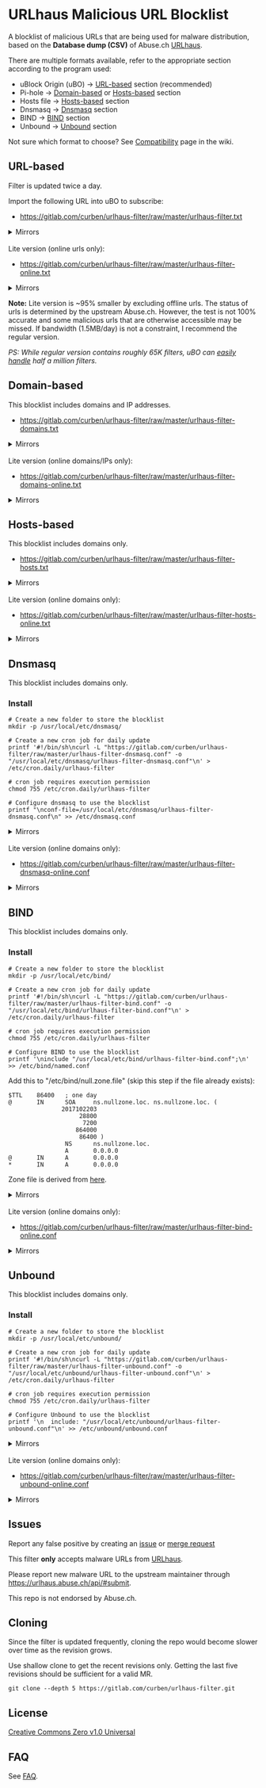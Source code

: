 # URLhaus Malicious URL Blocklist

A blocklist of malicious URLs that are being used for malware distribution, based on the **Database dump (CSV)** of Abuse.ch [URLhaus](https://urlhaus.abuse.ch/).

There are multiple formats available, refer to the appropriate section according to the program used:

- uBlock Origin (uBO) -> [URL-based](#url-based) section (recommended)
- Pi-hole -> [Domain-based](#domain-based) or [Hosts-based](#hosts-based) section
- Hosts file -> [Hosts-based](#hosts-based) section
- Dnsmasq -> [Dnsmasq](#dnsmasq) section
- BIND -> [BIND](#bind) section
- Unbound -> [Unbound](#unbound) section

Not sure which format to choose? See [Compatibility](https://gitlab.com/curben/urlhaus-filter/wikis/compatibility) page in the wiki.

## URL-based

Filter is updated twice a day.

Import the following URL into uBO to subscribe:

- https://gitlab.com/curben/urlhaus-filter/raw/master/urlhaus-filter.txt

<details>
<summary>Mirrors</summary>

- https://cdn.statically.io/gl/curben/urlhaus-filter/raw/master/urlhaus-filter.txt
- https://glcdn.githack.com/curben/urlhaus-filter/raw/master/urlhaus-filter.txt
- https://raw.githubusercontent.com/curbengh/urlhaus-filter/master/urlhaus-filter.txt
- https://cdn.statically.io/gh/curbengh/urlhaus-filter/master/urlhaus-filter.txt
- https://gitcdn.xyz/repo/curbengh/urlhaus-filter/master/urlhaus-filter.txt
- https://cdn.jsdelivr.net/gh/curbengh/urlhaus-filter/urlhaus-filter.txt
- https://repo.or.cz/urlhaus-filter.git/blob_plain/refs/heads/master:/urlhaus-filter.txt

</details>

<br />
Lite version (online urls only):

- https://gitlab.com/curben/urlhaus-filter/raw/master/urlhaus-filter-online.txt

<details>
<summary>Mirrors</summary>

- https://cdn.statically.io/gl/curben/urlhaus-filter/raw/master/urlhaus-filter-online.txt
- https://glcdn.githack.com/curben/urlhaus-filter/raw/master/urlhaus-filter-online.txt
- https://raw.githubusercontent.com/curbengh/urlhaus-filter/master/urlhaus-filter-online.txt
- https://cdn.statically.io/gh/curbengh/urlhaus-filter/master/urlhaus-filter-online.txt
- https://gitcdn.xyz/repo/curbengh/urlhaus-filter/master/urlhaus-filter-online.txt
- https://cdn.jsdelivr.net/gh/curbengh/urlhaus-filter/urlhaus-filter-online.txt
- https://repo.or.cz/urlhaus-filter.git/blob_plain/refs/heads/master:/urlhaus-filter-online.txt

</details>

**Note:** Lite version is ~95% smaller by excluding offline urls. The status of urls is determined by the upstream Abuse.ch. However, the test is not 100% accurate and some malicious urls that are otherwise accessible may be missed. If bandwidth (1.5MB/day) is not a constraint, I recommend the regular version.

*PS: While regular version contains roughly 65K filters, uBO can [easily handle](https://github.com/uBlockOrigin/uBlock-issues/issues/338#issuecomment-452843669) half a million filters.*

## Domain-based

This blocklist includes domains and IP addresses.

- https://gitlab.com/curben/urlhaus-filter/raw/master/urlhaus-filter-domains.txt

<details>
<summary>Mirrors</summary>

- https://cdn.statically.io/gl/curben/urlhaus-filter/raw/master/urlhaus-filter-domains.txt
- https://glcdn.githack.com/curben/urlhaus-filter/raw/master/urlhaus-filter-domains.txt
- https://raw.githubusercontent.com/curbengh/urlhaus-filter/master/urlhaus-filter-domains.txt
- https://cdn.statically.io/gh/curbengh/urlhaus-filter/master/urlhaus-filter-domains.txt
- https://gitcdn.xyz/repo/curbengh/urlhaus-filter/master/urlhaus-filter-domains.txt
- https://cdn.jsdelivr.net/gh/curbengh/urlhaus-filter/urlhaus-filter-domains.txt
- https://repo.or.cz/urlhaus-filter.git/blob_plain/refs/heads/master:/urlhaus-filter-domains.txt

</details>

<br />
Lite version (online domains/IPs only):

- https://gitlab.com/curben/urlhaus-filter/raw/master/urlhaus-filter-domains-online.txt

<details>
<summary>Mirrors</summary>

- https://cdn.statically.io/gl/curben/urlhaus-filter/raw/master/urlhaus-filter-domains-online.txt
- https://glcdn.githack.com/curben/urlhaus-filter/raw/master/urlhaus-filter-domains-online.txt
- https://raw.githubusercontent.com/curbengh/urlhaus-filter/master/urlhaus-filter-domains-online.txt
- https://cdn.statically.io/gh/curbengh/urlhaus-filter/master/urlhaus-filter-domains-online.txt
- https://gitcdn.xyz/repo/curbengh/urlhaus-filter/master/urlhaus-filter-domains-online.txt
- https://cdn.jsdelivr.net/gh/curbengh/urlhaus-filter/urlhaus-filter-domains-online.txt
- https://repo.or.cz/urlhaus-filter.git/blob_plain/refs/heads/master:/urlhaus-filter-domains-online.txt

</details>

## Hosts-based

This blocklist includes domains only.

- https://gitlab.com/curben/urlhaus-filter/raw/master/urlhaus-filter-hosts.txt

<details>
<summary>Mirrors</summary>

- https://cdn.statically.io/gl/curben/urlhaus-filter/raw/master/urlhaus-filter-hosts.txt
- https://glcdn.githack.com/curben/urlhaus-filter/raw/master/urlhaus-filter-hosts.txt
- https://raw.githubusercontent.com/curbengh/urlhaus-filter/master/urlhaus-filter-hosts.txt
- https://cdn.statically.io/gh/curbengh/urlhaus-filter/master/urlhaus-filter-hosts.txt
- https://gitcdn.xyz/repo/curbengh/urlhaus-filter/master/urlhaus-filter-hosts.txt
- https://cdn.jsdelivr.net/gh/curbengh/urlhaus-filter/urlhaus-filter-hosts.txt
- https://repo.or.cz/urlhaus-filter.git/blob_plain/refs/heads/master:/urlhaus-filter-hosts.txt

</details>

<br />
Lite version (online domains only):

- https://gitlab.com/curben/urlhaus-filter/raw/master/urlhaus-filter-hosts-online.txt

<details>
<summary>Mirrors</summary>

- https://cdn.statically.io/gl/curben/urlhaus-filter/raw/master/urlhaus-filter-hosts-online.txt
- https://glcdn.githack.com/curben/urlhaus-filter/raw/master/urlhaus-filter-hosts-online.txt
- https://raw.githubusercontent.com/curbengh/urlhaus-filter/master/urlhaus-filter-hosts-online.txt
- https://cdn.statically.io/gh/curbengh/urlhaus-filter/master/urlhaus-filter-hosts-online.txt
- https://gitcdn.xyz/repo/curbengh/urlhaus-filter/master/urlhaus-filter-hosts-online.txt
- https://cdn.jsdelivr.net/gh/curbengh/urlhaus-filter/urlhaus-filter-hosts-online.txt
- https://repo.or.cz/urlhaus-filter.git/blob_plain/refs/heads/master:/urlhaus-filter-hosts-online.txt

</details>

## Dnsmasq

This blocklist includes domains only.

### Install

```
# Create a new folder to store the blocklist
mkdir -p /usr/local/etc/dnsmasq/

# Create a new cron job for daily update
printf '#!/bin/sh\ncurl -L "https://gitlab.com/curben/urlhaus-filter/raw/master/urlhaus-filter-dnsmasq.conf" -o "/usr/local/etc/dnsmasq/urlhaus-filter-dnsmasq.conf"\n' > /etc/cron.daily/urlhaus-filter

# cron job requires execution permission
chmod 755 /etc/cron.daily/urlhaus-filter

# Configure dnsmasq to use the blocklist
printf "\nconf-file=/usr/local/etc/dnsmasq/urlhaus-filter-dnsmasq.conf\n" >> /etc/dnsmasq.conf
```

<details>
<summary>Mirrors</summary>

- https://cdn.statically.io/gl/curben/urlhaus-filter/raw/master/urlhaus-filter-dnsmasq.conf
- https://glcdn.githack.com/curben/urlhaus-filter/raw/master/urlhaus-filter-dnsmasq.conf
- https://raw.githubusercontent.com/curbengh/urlhaus-filter/master/urlhaus-filter-dnsmasq.conf
- https://cdn.statically.io/gh/curbengh/urlhaus-filter/master/urlhaus-filter-dnsmasq.conf
- https://gitcdn.xyz/repo/curbengh/urlhaus-filter/master/urlhaus-filter-dnsmasq.conf
- https://cdn.jsdelivr.net/gh/curbengh/urlhaus-filter/urlhaus-filter-dnsmasq.conf
- https://repo.or.cz/urlhaus-filter.git/blob_plain/refs/heads/master:/urlhaus-filter-dnsmasq.conf

</details>

<br />
Lite version (online domains only):

- https://gitlab.com/curben/urlhaus-filter/raw/master/urlhaus-filter-dnsmasq-online.conf

<details>
<summary>Mirrors</summary>

- https://cdn.statically.io/gl/curben/urlhaus-filter/raw/master/urlhaus-filter-dnsmasq-online.conf
- https://glcdn.githack.com/curben/urlhaus-filter/raw/master/urlhaus-filter-dnsmasq-online.conf
- https://raw.githubusercontent.com/curbengh/urlhaus-filter/master/urlhaus-filter-dnsmasq-online.conf
- https://cdn.statically.io/gh/curbengh/urlhaus-filter/master/urlhaus-filter-dnsmasq-online.conf
- https://gitcdn.xyz/repo/curbengh/urlhaus-filter/master/urlhaus-filter-dnsmasq-online.conf
- https://cdn.jsdelivr.net/gh/curbengh/urlhaus-filter/urlhaus-filter-dnsmasq-online.conf
- https://repo.or.cz/urlhaus-filter.git/blob_plain/refs/heads/master:/urlhaus-filter-dnsmasq-online.conf

</details>

## BIND

This blocklist includes domains only.

### Install

```
# Create a new folder to store the blocklist
mkdir -p /usr/local/etc/bind/

# Create a new cron job for daily update
printf '#!/bin/sh\ncurl -L "https://gitlab.com/curben/urlhaus-filter/raw/master/urlhaus-filter-bind.conf" -o "/usr/local/etc/bind/urlhaus-filter-bind.conf"\n' > /etc/cron.daily/urlhaus-filter

# cron job requires execution permission
chmod 755 /etc/cron.daily/urlhaus-filter

# Configure BIND to use the blocklist
printf '\ninclude "/usr/local/etc/bind/urlhaus-filter-bind.conf";\n' >> /etc/bind/named.conf
```

Add this to "/etc/bind/null.zone.file" (skip this step if the file already exists):

```
$TTL    86400   ; one day
@       IN      SOA     ns.nullzone.loc. ns.nullzone.loc. (
               2017102203
                    28800
                     7200
                   864000
                    86400 )
                NS      ns.nullzone.loc.
                A       0.0.0.0
@       IN      A       0.0.0.0
*       IN      A       0.0.0.0
```

Zone file is derived from [here](https://github.com/tomzuu/blacklist-named/blob/master/null.zone.file).

<details>
<summary>Mirrors</summary>

- https://cdn.statically.io/gl/curben/urlhaus-filter/raw/master/urlhaus-filter-bind.conf
- https://glcdn.githack.com/curben/urlhaus-filter/raw/master/urlhaus-filter-bind.conf
- https://raw.githubusercontent.com/curbengh/urlhaus-filter/master/urlhaus-filter-bind.conf
- https://cdn.statically.io/gh/curbengh/urlhaus-filter/master/urlhaus-filter-bind.conf
- https://gitcdn.xyz/repo/curbengh/urlhaus-filter/master/urlhaus-filter-bind.conf
- https://cdn.jsdelivr.net/gh/curbengh/urlhaus-filter/urlhaus-filter-bind.conf
- https://repo.or.cz/urlhaus-filter.git/blob_plain/refs/heads/master:/urlhaus-filter-bind.conf

</details>

<br />
Lite version (online domains only):

- https://gitlab.com/curben/urlhaus-filter/raw/master/urlhaus-filter-bind-online.conf

<details>
<summary>Mirrors</summary>

- https://cdn.statically.io/gl/curben/urlhaus-filter/raw/master/urlhaus-filter-bind-online.conf
- https://glcdn.githack.com/curben/urlhaus-filter/raw/master/urlhaus-filter-bind-online.conf
- https://raw.githubusercontent.com/curbengh/urlhaus-filter/master/urlhaus-filter-bind-online.conf
- https://cdn.statically.io/gh/curbengh/urlhaus-filter/master/urlhaus-filter-bind-online.conf
- https://gitcdn.xyz/repo/curbengh/urlhaus-filter/master/urlhaus-filter-bind-online.conf
- https://cdn.jsdelivr.net/gh/curbengh/urlhaus-filter/urlhaus-filter-bind-online.conf
- https://repo.or.cz/urlhaus-filter.git/blob_plain/refs/heads/master:/urlhaus-filter-bind-online.conf

</details>

## Unbound

This blocklist includes domains only.

### Install

```
# Create a new folder to store the blocklist
mkdir -p /usr/local/etc/unbound/

# Create a new cron job for daily update
printf '#!/bin/sh\ncurl -L "https://gitlab.com/curben/urlhaus-filter/raw/master/urlhaus-filter-unbound.conf" -o "/usr/local/etc/unbound/urlhaus-filter-unbound.conf"\n' > /etc/cron.daily/urlhaus-filter

# cron job requires execution permission
chmod 755 /etc/cron.daily/urlhaus-filter

# Configure Unbound to use the blocklist
printf '\n  include: "/usr/local/etc/unbound/urlhaus-filter-unbound.conf"\n' >> /etc/unbound/unbound.conf
```

<details>
<summary>Mirrors</summary>

- https://cdn.statically.io/gl/curben/urlhaus-filter/raw/master/urlhaus-filter-unbound.conf
- https://glcdn.githack.com/curben/urlhaus-filter/raw/master/urlhaus-filter-unbound.conf
- https://raw.githubusercontent.com/curbengh/urlhaus-filter/master/urlhaus-filter-unbound.conf
- https://cdn.statically.io/gh/curbengh/urlhaus-filter/master/urlhaus-filter-unbound.conf
- https://gitcdn.xyz/repo/curbengh/urlhaus-filter/master/urlhaus-filter-unbound.conf
- https://cdn.jsdelivr.net/gh/curbengh/urlhaus-filter/urlhaus-filter-unbound.conf
- https://repo.or.cz/urlhaus-filter.git/blob_plain/refs/heads/master:/urlhaus-filter-unbound.conf

</details>

<br />
Lite version (online domains only):

- https://gitlab.com/curben/urlhaus-filter/raw/master/urlhaus-filter-unbound-online.conf

<details>
<summary>Mirrors</summary>

- https://cdn.statically.io/gl/curben/urlhaus-filter/raw/master/urlhaus-filter-unbound-online.conf
- https://glcdn.githack.com/curben/urlhaus-filter/raw/master/urlhaus-filter-unbound-online.conf
- https://raw.githubusercontent.com/curbengh/urlhaus-filter/master/urlhaus-filter-unbound-online.conf
- https://cdn.statically.io/gh/curbengh/urlhaus-filter/master/urlhaus-filter-unbound-online.conf
- https://gitcdn.xyz/repo/curbengh/urlhaus-filter/master/urlhaus-filter-unbound-online.conf
- https://cdn.jsdelivr.net/gh/curbengh/urlhaus-filter/urlhaus-filter-unbound-online.conf
- https://repo.or.cz/urlhaus-filter.git/blob_plain/refs/heads/master:/urlhaus-filter-unbound-online.conf

</details>

## Issues

Report any false positive by creating an [issue](https://gitlab.com/curben/urlhaus-filter/issues) or [merge request](https://gitlab.com/curben/urlhaus-filter/merge_requests)

This filter **only** accepts malware URLs from [URLhaus](https://urlhaus.abuse.ch/).

Please report new malware URL to the upstream maintainer through https://urlhaus.abuse.ch/api/#submit.

This repo is not endorsed by Abuse.ch.

## Cloning

Since the filter is updated frequently, cloning the repo would become slower over time as the revision grows.

Use shallow clone to get the recent revisions only. Getting the last five revisions should be sufficient for a valid MR.

`git clone --depth 5 https://gitlab.com/curben/urlhaus-filter.git`

## License

[Creative Commons Zero v1.0 Universal](LICENSE.md)

## FAQ

See [FAQ](https://gitlab.com/curben/urlhaus-filter/wikis/faq).
